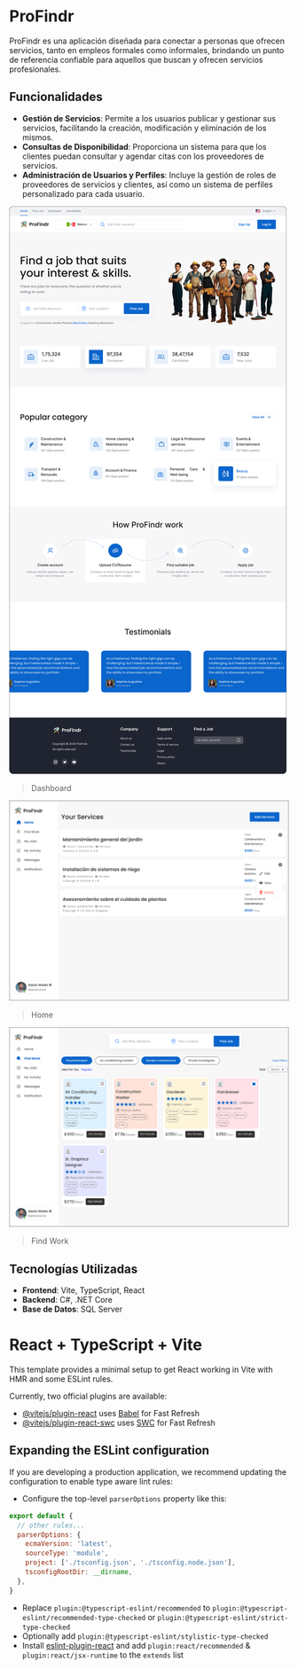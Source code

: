 # ProFindr

ProFindr es una aplicación diseñada para conectar a personas que ofrecen servicios, tanto en empleos formales como informales, brindando un punto de referencia confiable para aquellos que buscan y ofrecen servicios profesionales.

## Funcionalidades
- **Gestión de Servicios**: Permite a los usuarios publicar y gestionar sus servicios, facilitando la creación, modificación y eliminación de los mismos.
- **Consultas de Disponibilidad**: Proporciona un sistema para que los clientes puedan consultar y agendar citas con los proveedores de servicios.
- **Administración de Usuarios y Perfiles**: Incluye la gestión de roles de proveedores de servicios y clientes, así como un sistema de perfiles personalizado para cada usuario.

![Dashboard](images/image.png)
> Dashboard

![Dashboard](images/image2.png)
> Home

![Dashboard](images/image3.png)
> Find Work

## Tecnologías Utilizadas
- **Frontend**: Vite, TypeScript, React
- **Backend**: C#, .NET Core
- **Base de Datos**: SQL Server
# React + TypeScript + Vite

This template provides a minimal setup to get React working in Vite with HMR and some ESLint rules.

Currently, two official plugins are available:

- [@vitejs/plugin-react](https://github.com/vitejs/vite-plugin-react/blob/main/packages/plugin-react/README.md) uses [Babel](https://babeljs.io/) for Fast Refresh
- [@vitejs/plugin-react-swc](https://github.com/vitejs/vite-plugin-react-swc) uses [SWC](https://swc.rs/) for Fast Refresh

## Expanding the ESLint configuration

If you are developing a production application, we recommend updating the configuration to enable type aware lint rules:

- Configure the top-level `parserOptions` property like this:

```js
export default {
  // other rules...
  parserOptions: {
    ecmaVersion: 'latest',
    sourceType: 'module',
    project: ['./tsconfig.json', './tsconfig.node.json'],
    tsconfigRootDir: __dirname,
  },
}
```

- Replace `plugin:@typescript-eslint/recommended` to `plugin:@typescript-eslint/recommended-type-checked` or `plugin:@typescript-eslint/strict-type-checked`
- Optionally add `plugin:@typescript-eslint/stylistic-type-checked`
- Install [eslint-plugin-react](https://github.com/jsx-eslint/eslint-plugin-react) and add `plugin:react/recommended` & `plugin:react/jsx-runtime` to the `extends` list 
